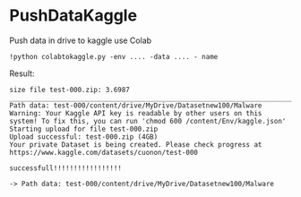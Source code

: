 # PushDataKaggle
Push data in drive to kaggle use Colab

    !python colabtokaggle.py -env .... -data .... - name
    
Result:

    size file test-000.zip: 3.6987
    _________________________________________________________________________
    Path data: test-000/content/drive/MyDrive/Datasetnew100/Malware
    Warning: Your Kaggle API key is readable by other users on this system! To fix this, you can run 'chmod 600 /content/Env/kaggle.json'
    Starting upload for file test-000.zip
    Upload successful: test-000.zip (4GB)
    Your private Dataset is being created. Please check progress at https://www.kaggle.com/datasets/cuonon/test-000

    successfull!!!!!!!!!!!!!!!!!

    -> Path data: test-000/content/drive/MyDrive/Datasetnew100/Malware
